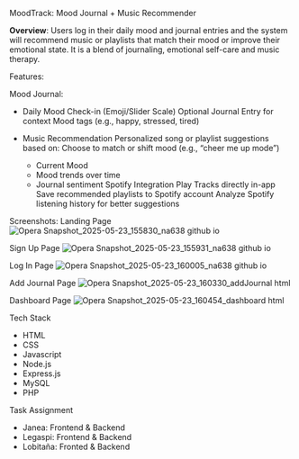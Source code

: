 MoodTrack: Mood Journal + Music Recommender

**Overview**: 
Users log in their daily mood and journal entries and the system will recommend music or playlists that match their mood or improve their emotional state. It is a blend of journaling, emotional self-care and music therapy.

Features:

Mood Journal: 
- Daily Mood Check-in (Emoji/Slider Scale)
Optional Journal Entry for context
Mood tags (e.g., happy, stressed, tired)

- Music Recommendation
Personalized song or playlist suggestions based on:
Choose to match or shift mood (e.g., “cheer me up mode”)
    - Current Mood
    - Mood trends over time
    - Journal sentiment
Spotify Integration
Play Tracks directly in-app
Save recommended playlists to Spotify account
Analyze Spotify listening history for better suggestions

Screenshots:
Landing Page
![Opera Snapshot_2025-05-23_155830_na638 github io](https://github.com/user-attachments/assets/a0f8ea59-c672-4d45-be7e-e72d932f098a)

Sign Up Page
![Opera Snapshot_2025-05-23_155931_na638 github io](https://github.com/user-attachments/assets/58dbcb42-27eb-4c2d-9565-34efa1a7840b)

Log In Page
![Opera Snapshot_2025-05-23_160005_na638 github io](https://github.com/user-attachments/assets/cd663ea3-06e5-4e48-b1a8-53a4f741fb4d)

Add Journal Page
![Opera Snapshot_2025-05-23_160330_addJournal html](https://github.com/user-attachments/assets/87e5701a-379a-4495-822a-ac46404098bc)

Dashboard Page
![Opera Snapshot_2025-05-23_160454_dashboard html](https://github.com/user-attachments/assets/3ef0dd78-f146-4297-8edb-ba05f174e9bc)

Tech Stack
- HTML
- CSS
- Javascript
- Node.js
- Express.js
- MySQL
- PHP

Task Assignment
- Janea: Frontend & Backend
- Legaspi: Frontend & Backend
- Lobitaña: Fronted & Backend
